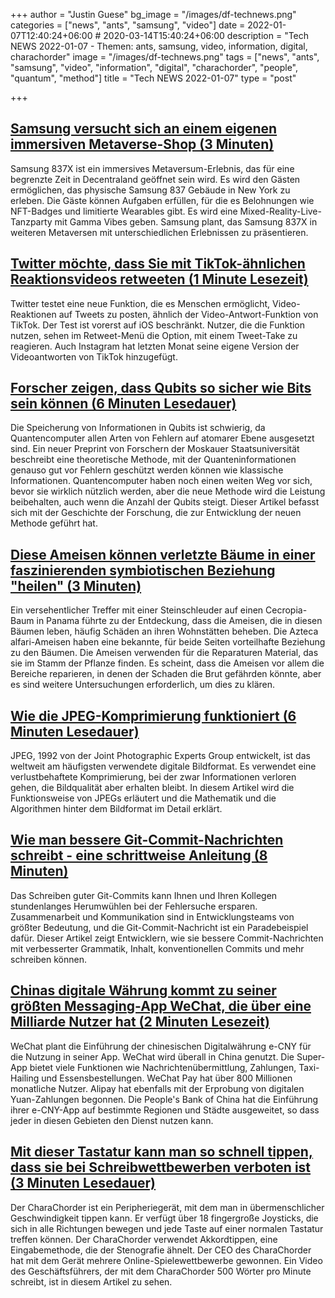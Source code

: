 +++
author = "Justin Guese"
bg_image = "/images/df-technews.png"
categories = ["news", "ants", "samsung", "video"]
date = 2022-01-07T12:40:24+06:00 # 2020-03-14T15:40:24+06:00
description = "Tech NEWS 2022-01-07 - Themen: ants, samsung, video, information, digital, charachorder"
image = "/images/df-technews.png"
tags = ["news", "ants", "samsung", "video", "information", "digital", "charachorder", "people", "quantum", "method"]
title = "Tech NEWS 2022-01-07"
type = "post"

+++

## [Samsung versucht sich an einem eigenen immersiven Metaverse-Shop (3 Minuten)](https://venturebeat.com/2022/01/06/samsung-takes-a-stab-at-its-own-immersive-metaverse-store/)

 Samsung 837X ist ein immersives Metaversum-Erlebnis, das für eine begrenzte Zeit in Decentraland geöffnet sein wird. Es wird den Gästen ermöglichen, das physische Samsung 837 Gebäude in New York zu erleben. Die Gäste können Aufgaben erfüllen, für die es Belohnungen wie NFT-Badges und limitierte Wearables gibt. Es wird eine Mixed-Reality-Live-Tanzparty mit Gamma Vibes geben. Samsung plant, das Samsung 837X in weiteren Metaversen mit unterschiedlichen Erlebnissen zu präsentieren.

## [Twitter möchte, dass Sie mit TikTok-ähnlichen Reaktionsvideos retweeten (1 Minute Lesezeit)](https://techcrunch.com/2022/01/06/twitter-tweet-takes-video-replies/)

 Twitter testet eine neue Funktion, die es Menschen ermöglicht, Video-Reaktionen auf Tweets zu posten, ähnlich der Video-Antwort-Funktion von TikTok. Der Test ist vorerst auf iOS beschränkt. Nutzer, die die Funktion nutzen, sehen im Retweet-Menü die Option, mit einem Tweet-Take zu reagieren. Auch Instagram hat letzten Monat seine eigene Version der Videoantworten von TikTok hinzugefügt.

## [Forscher zeigen, dass Qubits so sicher wie Bits sein können (6 Minuten Lesedauer)](https://www.quantamagazine.org/qubits-can-be-as-safe-as-bits-researchers-show-20220106/)

 Die Speicherung von Informationen in Qubits ist schwierig, da Quantencomputer allen Arten von Fehlern auf atomarer Ebene ausgesetzt sind. Ein neuer Preprint von Forschern der Moskauer Staatsuniversität beschreibt eine theoretische Methode, mit der Quanteninformationen genauso gut vor Fehlern geschützt werden können wie klassische Informationen. Quantencomputer haben noch einen weiten Weg vor sich, bevor sie wirklich nützlich werden, aber die neue Methode wird die Leistung beibehalten, auch wenn die Anzahl der Qubits steigt. Dieser Artikel befasst sich mit der Geschichte der Forschung, die zur Entwicklung der neuen Methode geführt hat.

## [Diese Ameisen können verletzte Bäume in einer faszinierenden symbiotischen Beziehung "heilen" (3 Minuten)](https://www.sciencealert.com/these-ants-heal-wounded-trees-in-a-fascinating-symbiotic-relationship)

 Ein versehentlicher Treffer mit einer Steinschleuder auf einen Cecropia-Baum in Panama führte zu der Entdeckung, dass die Ameisen, die in diesen Bäumen leben, häufig Schäden an ihren Wohnstätten beheben. Die Azteca alfari-Ameisen haben eine bekannte, für beide Seiten vorteilhafte Beziehung zu den Bäumen. Die Ameisen verwenden für die Reparaturen Material, das sie im Stamm der Pflanze finden. Es scheint, dass die Ameisen vor allem die Bereiche reparieren, in denen der Schaden die Brut gefährden könnte, aber es sind weitere Untersuchungen erforderlich, um dies zu klären.

## [Wie die JPEG-Komprimierung funktioniert (6 Minuten Lesedauer)](https://medium.com/geekculture/how-jpeg-compression-works-a751cd877c8c)

 JPEG, 1992 von der Joint Photographic Experts Group entwickelt, ist das weltweit am häufigsten verwendete digitale Bildformat. Es verwendet eine verlustbehaftete Komprimierung, bei der zwar Informationen verloren gehen, die Bildqualität aber erhalten bleibt. In diesem Artikel wird die Funktionsweise von JPEGs erläutert und die Mathematik und die Algorithmen hinter dem Bildformat im Detail erklärt.

## [Wie man bessere Git-Commit-Nachrichten schreibt - eine schrittweise Anleitung (8 Minuten)](https://www.freecodecamp.org/news/how-to-write-better-git-commit-messages/)

 Das Schreiben guter Git-Commits kann Ihnen und Ihren Kollegen stundenlanges Herumwühlen bei der Fehlersuche ersparen. Zusammenarbeit und Kommunikation sind in Entwicklungsteams von größter Bedeutung, und die Git-Commit-Nachricht ist ein Paradebeispiel dafür. Dieser Artikel zeigt Entwicklern, wie sie bessere Commit-Nachrichten mit verbesserter Grammatik, Inhalt, konventionellen Commits und mehr schreiben können.

## [Chinas digitale Währung kommt zu seiner größten Messaging-App WeChat, die über eine Milliarde Nutzer hat (2 Minuten Lesezeit)](https://www.cnbc.com/2022/01/06/chinas-digital-currency-comes-to-tencents-wechat-in-expansion-push.html)

 WeChat plant die Einführung der chinesischen Digitalwährung e-CNY für die Nutzung in seiner App. WeChat wird überall in China genutzt. Die Super-App bietet viele Funktionen wie Nachrichtenübermittlung, Zahlungen, Taxi-Hailing und Essensbestellungen. WeChat Pay hat über 800 Millionen monatliche Nutzer. Alipay hat ebenfalls mit der Erprobung von digitalen Yuan-Zahlungen begonnen. Die People's Bank of China hat die Einführung ihrer e-CNY-App auf bestimmte Regionen und Städte ausgeweitet, so dass jeder in diesen Gebieten den Dienst nutzen kann.

## [Mit dieser Tastatur kann man so schnell tippen, dass sie bei Schreibwettbewerben verboten ist (3 Minuten Lesedauer)](https://www.vice.com/en/article/3abavv/this-keyboard-lets-people-type-so-fast-its-banned-from-typing-competitions)

 Der CharaChorder ist ein Peripheriegerät, mit dem man in übermenschlicher Geschwindigkeit tippen kann. Er verfügt über 18 fingergroße Joysticks, die sich in alle Richtungen bewegen und jede Taste auf einer normalen Tastatur treffen können. Der CharaChorder verwendet Akkordtippen, eine Eingabemethode, die der Stenografie ähnelt. Der CEO des CharaChorder hat mit dem Gerät mehrere Online-Spielewettbewerbe gewonnen. Ein Video des Geschäftsführers, der mit dem CharaChorder 500 Wörter pro Minute schreibt, ist in diesem Artikel zu sehen.

